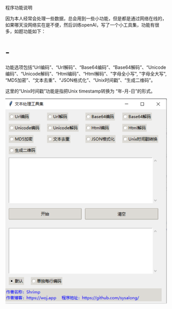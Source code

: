 程序功能说明

因为本人经常会处理一些数据，总会用到一些小功能，但是都是通过网络在线的，如果哪天没网络实在是不便，然后训练openAI，写了一个小工具集，功能有很多，如题功能如下：


# -
功能选项包括“Url编码”、“Url解码”、“Base64编码”、“Base64解码”、“Unicode编码”、“Unicode解码”、“Html编码”、“Html解码”、"字母全小写", "字母全大写", “MD5加密”、“文本去重”、“JSON格式化”、“Unix时间戳”、“生成二维码”。

这里的“Unix时间戳”功能是指把Unix timestamp转换为 “年-月-日”的形式。


![alt text](ded078afe04e1cf61747877cf9baca3c.png "optional title")

